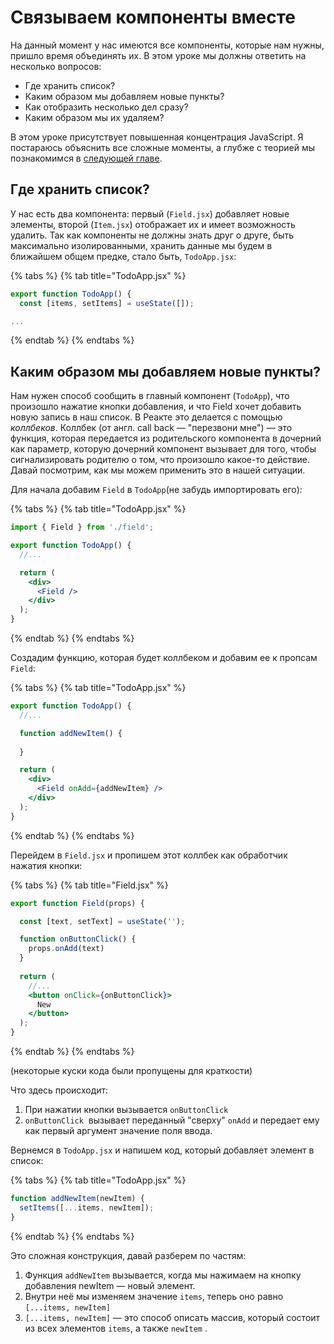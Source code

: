 # Связываем компоненты вместе

На данный момент у нас имеются все компоненты, которые нам нужны, пришло время объединять их. В этом уроке мы должны ответить на несколько вопросов: 

* Где хранить список?
* Каким образом мы добавляем новые пункты?
* Как отобразить несколько дел сразу?
* Каким образом мы их удаляем?

В этом уроке присутствует повышенная концентрация JavaScript. Я постараюсь объяснить все сложные моменты, а глубже с теорией мы познакомимся в [следующей главе](../teoriya-intensiv-po-javascript.md).

## Где хранить список? 

У нас есть два компонента: первый \(`Field.jsx`\) добавляет новые элементы, второй \(`Item.jsx`\) отображает их и имеет возможность удалить. Так как компоненты не должны знать друг о друге, быть максимально изолированными, хранить данные мы будем в ближайшем общем предке, стало быть, `TodoApp.jsx`:

{% tabs %}
{% tab title="TodoApp.jsx" %}
```jsx
export function TodoApp() {
  const [items, setItems] = useState([]);

...
```
{% endtab %}
{% endtabs %}

## Каким образом мы добавляем новые пункты?

Нам нужен способ сообщить в главный компонент \(`TodoApp`\), что произошло нажатие кнопки добавления, и что Field хочет добавить новую запись в наш список. В Реакте это делается с помощью _коллбеков_. Коллбек \(от англ. call back — "перезвони мне"\) — это функция, которая передается из родительского компонента в дочерний как параметр, которую дочерний компонент вызывает для того, чтобы сигнализировать родителю о том, что произошло какое-то действие. Давай посмотрим, как мы можем применить это в нашей ситуации.

Для начала добавим `Field` в `TodoApp`\(не забудь импортировать его\): 

{% tabs %}
{% tab title="TodoApp.jsx" %}
```jsx
import { Field } from './field';

export function TodoApp() {
  //...

  return (
    <div>
      <Field />
    </div>
  );
}
```
{% endtab %}
{% endtabs %}

Создадим функцию, которая будет коллбеком и добавим ее к пропсам `Field`:

{% tabs %}
{% tab title="TodoApp.jsx" %}
```jsx
export function TodoApp() {
  //...

  function addNewItem() {
  
  }

  return (
    <div>
      <Field onAdd={addNewItem} />
    </div>
  );
}
```
{% endtab %}
{% endtabs %}

Перейдем в `Field.jsx` и пропишем этот коллбек как обработчик нажатия кнопки:

{% tabs %}
{% tab title="Field.jsx" %}
```jsx
export function Field(props) {

  const [text, setText] = useState('');

  function onButtonClick() {
    props.onAdd(text)
  }
  
  return (
    //...
    <button onClick={onButtonClick}>
      New
    </button>
  );
}
```
{% endtab %}
{% endtabs %}

\(некоторые куски кода были пропущены для краткости\)

Что здесь происходит: 

1. При нажатии кнопки вызывается `onButtonClick`
2. `onButtonClick`  вызывает переданный "сверху" `onAdd` и передает ему как первый аргумент значение поля ввода.

Вернемся в `TodoApp.jsx` и напишем код, который добавляет элемент в список:

{% tabs %}
{% tab title="TodoApp.jsx" %}
```jsx
function addNewItem(newItem) {
  setItems([...items, newItem]);
}
```
{% endtab %}
{% endtabs %}

Это сложная конструкция, давай разберем по частям:

1. Функция `addNewItem` вызывается, когда мы нажимаем на кнопку добавления newItem — новый элемент.
2. Внутри неё мы изменяем значение `items`, теперь оно равно `[...items, newItem]`
3. `[...items, newItem]` — это способ описать массив, который состоит из всех элементов `items`, а также `newItem` .

